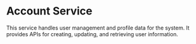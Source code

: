 # Account Service

This service handles user management and profile data for the system. It provides APIs for creating, updating, and retrieving user information.
